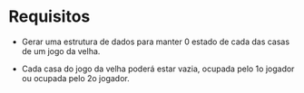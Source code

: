 # Requisitos

* Gerar uma estrutura de dados para manter 0 estado de cada das casas de um jogo da velha.

* Cada casa do jogo da velha poderá estar vazia, ocupada pelo 1o jogador ou ocupada pelo 2o jogador. 